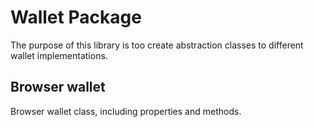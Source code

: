# Wallet Package
The purpose of this library is too create abstraction classes to different wallet implementations.

## Browser wallet
Browser wallet class, including properties and methods.
